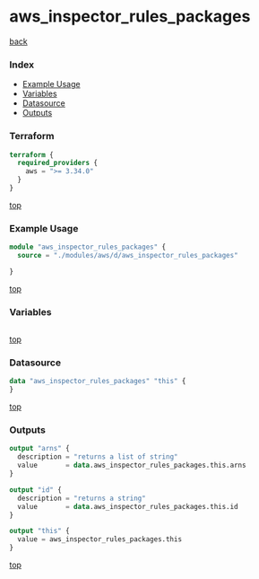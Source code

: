 # aws_inspector_rules_packages

[back](../aws.md)

### Index

- [Example Usage](#example-usage)
- [Variables](#variables)
- [Datasource](#datasource)
- [Outputs](#outputs)

### Terraform

```terraform
terraform {
  required_providers {
    aws = ">= 3.34.0"
  }
}
```

[top](#index)

### Example Usage

```terraform
module "aws_inspector_rules_packages" {
  source = "./modules/aws/d/aws_inspector_rules_packages"

}
```

[top](#index)

### Variables

```terraform
```

[top](#index)

### Datasource

```terraform
data "aws_inspector_rules_packages" "this" {
}
```

[top](#index)

### Outputs

```terraform
output "arns" {
  description = "returns a list of string"
  value       = data.aws_inspector_rules_packages.this.arns
}

output "id" {
  description = "returns a string"
  value       = data.aws_inspector_rules_packages.this.id
}

output "this" {
  value = aws_inspector_rules_packages.this
}
```

[top](#index)